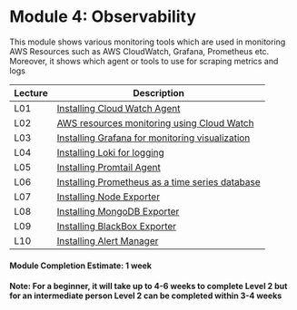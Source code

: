 # Module 4: Observability

This module shows various monitoring tools which are used in monitoring AWS Resources such as AWS CloudWatch, Grafana, Prometheus etc. Moreover, it shows which agent or tools to use for scraping metrics and logs 

| Lecture |   Description  |
|---------|----------------|
|  L01    | [Installing Cloud Watch Agent ](https://github.com/maithelys/rtd/blob/main/Level-2/M4-Observability/L01-InstallCloudWatchAgent.md)  |
|  L02    | [AWS resources monitoring using Cloud Watch ](https://github.com/maithelys/rtd/blob/main/Level-2/M4-Observability/L02-CloudwatchMonitoring.md)  |
|  L03    | [Installing Grafana for monitoring visualization ](https://github.com/maithelys/rtd/blob/main/Level-2/M4-Observability/L03-InstallGrafana.md)  |
|  L04    | [Installing Loki for logging ](https://github.com/maithelys/rtd/blob/main/Level-2/M4-Observability/L04-InstallLoki.md)  |
|  L05    | [Installing Promtail Agent ](https://github.com/maithelys/rtd/blob/main/Level-2/M4-Observability/L05-InstallPromtailAgent.md)  |
|  L06    | [Installing Prometheus as a time series database ](https://github.com/maithelys/rtd/blob/main/Level-2/M4-Observability/L06-InstallPrometheus.md)  |
|  L07    | [Installing Node Exporter ](https://github.com/maithelys/rtd/blob/main/Level-2/M4-Observability/L07-InstallNodeExporter.md)  |
|  L08    | [Installing MongoDB Exporter ](https://github.com/maithelys/rtd/blob/main/Level-2/M4-Observability/L08-MongodbExporter.md)  |
|  L09    | [Installing BlackBox Exporter ](https://github.com/maithelys/rtd/blob/main/Level-2/M4-Observability/L09-BlackboxExporter.md)  |
|  L10    | [Installing Alert Manager ](https://github.com/maithelys/rtd/blob/main/Level-2/M4-Observability/L10-AlertManager.md)  |

#### Module Completion Estimate: 1 week

#### Note: For a beginner, it will take up to 4-6 weeks to complete Level 2 but for an intermediate person Level 2 can be completed within 3-4 weeks  

